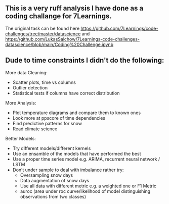 ## This is a very ruff analysis I have done as a coding challange for 7Learnings. 

The original task can be found here https://github.com/7Learnings/code-challenges/tree/master/datascience and https://github.com/LukasSalchow/7Learnings-code-challenges-datascience/blob/main/Coding%20Challenge.ipynb

## Dude to time constraints I didn't do the following:

More data Cleaning:
- Scatter plots, time vs columns
- Outlier detection
- Statistical tests if columns have correct distribution

More Analysis:
- Plot temperature diagrams and compare them to known ones
- Look more at ppscore of time dependencies
- Find predictive patterns for snow
- Read climate science

Better Models:
- Try different models/different kernels
- Use an ensamble of the models that have performed the best
- Use a proper time series model e.g. ARIMA, recurrent neural network / LSTM
- Don’t under sample to deal with imbalance rather try: 
    - Oversampling snow days
    - Data augmentation of snow days
    - Use all data with different metric e.g. a weighted one or F1 Metric
    - auroc (area under roc curve/likelihood of model distinguishing observations from two classes)
